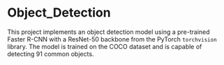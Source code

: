 # Object_Detection
This project implements an object detection model using a pre-trained Faster R-CNN with a ResNet-50 backbone from the PyTorch `torchvision` library. The model is trained on the COCO dataset and is capable of detecting 91 common objects.
